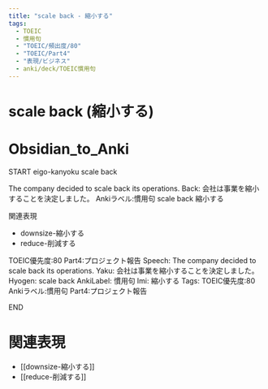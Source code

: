 ```yaml
---
title: "scale back - 縮小する"
tags:
  - TOEIC
  - 慣用句
  - "TOEIC/頻出度/80"
  - "TOEIC/Part4"
  - "表現/ビジネス"
  - anki/deck/TOEIC慣用句
---
```


# scale back (縮小する)

# Obsidian_to_Anki
START
eigo-kanyoku
scale back

The company decided to scale back its operations.
Back:
会社は事業を縮小することを決定しました。
Ankiラベル:慣用句
scale back
縮小する

関連表現
- downsize-縮小する
- reduce-削減する

TOEIC優先度:80
Part4:プロジェクト報告
Speech: The company decided to scale back its operations.
Yaku: 会社は事業を縮小することを決定しました。
Hyogen: scale back
AnkiLabel: 慣用句
Imi: 縮小する
Tags: TOEIC優先度:80 Ankiラベル:慣用句 Part4:プロジェクト報告
<!--ID: 1751043216901-->
END

# 関連表現
- [[downsize-縮小する]]
- [[reduce-削減する]]

